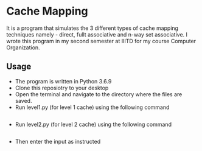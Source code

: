 #  Cache Mapping
It is a program that simulates the 3 different types of cache mapping techniques namely - direct, fullt associative and n-way set associative. I wrote this program in my second semester at IIITD for my course Computer Organization.

## Usage
- The program is written in Python 3.6.9
- Clone this reposiotry to your desktop
- Open the terminal and navigate to the directory where the files are saved.
- Run level1.py (for level 1 cache) using the following command
```python3 level1.py
```
- Run level2.py (for level 2 cache) using the following command
```python3 level12.py
```
- Then enter the input as instructed

